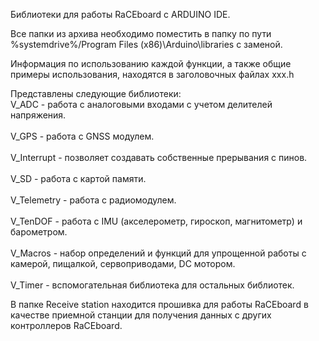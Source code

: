 Библиотеки для работы RaCEboard с ARDUINO IDE.

Все папки из архива необходимо поместить в папку  по пути %systemdrive%/Program Files (x86)\Arduino\libraries с заменой.

Информация по использованию каждой функции, а также общие примеры использования, находятся в заголовочных файлах xxx.h

Представлены следующие библиотеки:
<br> V_ADC - работа с аналоговыми входами с учетом делителей напряжения.</br> <br>V_GPS - работа с GNSS модулем.</br> <br>V_Interrupt - позволяет создавать собственные прерывания с пинов.</br> <br>V_SD - работа с картой памяти.</br> <br>V_Telemetry - работа с радиомодулем.</br><br>V_TenDOF - работа с IMU (акселерометр, гироскоп, магнитометр) и барометром.</br> <br>V_Macros - набор определений и функций для упрощенной работы с камерой, пищалкой, сервоприводами, DC мотором.</br> <br>V_Timer - вспомогательная библиотека для остальных библиотек.</br> 

В папке Receive station находится прошивка для работы RaCEboard в качестве приемной станции для получения данных с других контроллеров RaCEboard.
